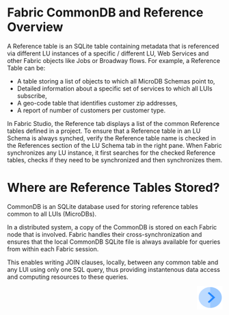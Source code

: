 # **Fabric CommonDB and Reference Overview** 



A Reference table is an SQLite table containing metadata that is referenced via different LU instances of a specific / different LU, Web Services and other Fabric objects like Jobs or Broadway flows.
For example, a Reference Table can be:

- A table storing a list of objects to which all MicroDB Schemas point to, 
- Detailed information about a specific set of services to which all LUIs subscribe, 
- A geo-code table that identifies customer zip addresses, 
- A report of number of customers per customer type. 

In Fabric Studio, the Reference tab displays a list of the common Reference tables defined in a project. To ensure that a Reference table in an LU Schema is always synched, verify the Reference table name is checked in the References section of the LU Schema tab in the right pane.
When Fabric synchronizes any LU instance, it first searches for the checked Reference tables, checks if they need to be synchronized and then synchronizes them.



# **Where are Reference Tables Stored?**

CommonDB is an SQLite database used for storing reference tables common to all LUIs (MicroDBs).

In a distributed system, a copy of the CommonDB is stored on each Fabric node that is involved.
Fabric handles their cross-synchronization and ensures that the local CommonDB SQLite file is always available for queries from within each Fabric session. 

This enables writing JOIN clauses, locally, between any common table and any LUI using only one SQL query, thus providing instantenous data access and computing resources to these queries. 


 
[<img align="right" width="60" height="54" src="/articles/images/Next.png">](/articles/22_reference%28commonDB%29_tables/02_reference_table_fabric_studio.md) 

